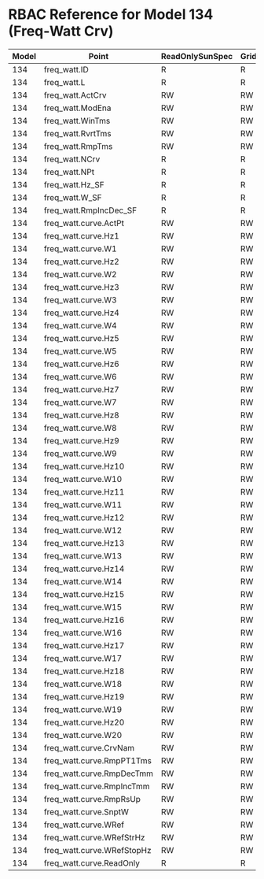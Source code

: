 # RBAC Reference for Model 134 (Freq-Watt Crv)

| Model | Point | ReadOnlySunSpec | GridServiceSunSpec | NetworkAdministratorSunSpec | SuperAdministratorSpec | 
|-------|-------|------------------|---------------------|------------------|--------------------|
| 134 | freq_watt.ID | R | R | R | R |
| 134 | freq_watt.L | R | R | R | R |
| 134 | freq_watt.ActCrv | RW | RW | RW | RW |
| 134 | freq_watt.ModEna | RW | RW | RW | RW |
| 134 | freq_watt.WinTms | RW | RW | RW | RW |
| 134 | freq_watt.RvrtTms | RW | RW | RW | RW |
| 134 | freq_watt.RmpTms | RW | RW | RW | RW |
| 134 | freq_watt.NCrv | R | R | R | R |
| 134 | freq_watt.NPt | R | R | R | R |
| 134 | freq_watt.Hz_SF | R | R | R | R |
| 134 | freq_watt.W_SF | R | R | R | R |
| 134 | freq_watt.RmpIncDec_SF | R | R | R | R |
| 134 | freq_watt.curve.ActPt | RW | RW | RW | RW |
| 134 | freq_watt.curve.Hz1 | RW | RW | RW | RW |
| 134 | freq_watt.curve.W1 | RW | RW | RW | RW |
| 134 | freq_watt.curve.Hz2 | RW | RW | RW | RW |
| 134 | freq_watt.curve.W2 | RW | RW | RW | RW |
| 134 | freq_watt.curve.Hz3 | RW | RW | RW | RW |
| 134 | freq_watt.curve.W3 | RW | RW | RW | RW |
| 134 | freq_watt.curve.Hz4 | RW | RW | RW | RW |
| 134 | freq_watt.curve.W4 | RW | RW | RW | RW |
| 134 | freq_watt.curve.Hz5 | RW | RW | RW | RW |
| 134 | freq_watt.curve.W5 | RW | RW | RW | RW |
| 134 | freq_watt.curve.Hz6 | RW | RW | RW | RW |
| 134 | freq_watt.curve.W6 | RW | RW | RW | RW |
| 134 | freq_watt.curve.Hz7 | RW | RW | RW | RW |
| 134 | freq_watt.curve.W7 | RW | RW | RW | RW |
| 134 | freq_watt.curve.Hz8 | RW | RW | RW | RW |
| 134 | freq_watt.curve.W8 | RW | RW | RW | RW |
| 134 | freq_watt.curve.Hz9 | RW | RW | RW | RW |
| 134 | freq_watt.curve.W9 | RW | RW | RW | RW |
| 134 | freq_watt.curve.Hz10 | RW | RW | RW | RW |
| 134 | freq_watt.curve.W10 | RW | RW | RW | RW |
| 134 | freq_watt.curve.Hz11 | RW | RW | RW | RW |
| 134 | freq_watt.curve.W11 | RW | RW | RW | RW |
| 134 | freq_watt.curve.Hz12 | RW | RW | RW | RW |
| 134 | freq_watt.curve.W12 | RW | RW | RW | RW |
| 134 | freq_watt.curve.Hz13 | RW | RW | RW | RW |
| 134 | freq_watt.curve.W13 | RW | RW | RW | RW |
| 134 | freq_watt.curve.Hz14 | RW | RW | RW | RW |
| 134 | freq_watt.curve.W14 | RW | RW | RW | RW |
| 134 | freq_watt.curve.Hz15 | RW | RW | RW | RW |
| 134 | freq_watt.curve.W15 | RW | RW | RW | RW |
| 134 | freq_watt.curve.Hz16 | RW | RW | RW | RW |
| 134 | freq_watt.curve.W16 | RW | RW | RW | RW |
| 134 | freq_watt.curve.Hz17 | RW | RW | RW | RW |
| 134 | freq_watt.curve.W17 | RW | RW | RW | RW |
| 134 | freq_watt.curve.Hz18 | RW | RW | RW | RW |
| 134 | freq_watt.curve.W18 | RW | RW | RW | RW |
| 134 | freq_watt.curve.Hz19 | RW | RW | RW | RW |
| 134 | freq_watt.curve.W19 | RW | RW | RW | RW |
| 134 | freq_watt.curve.Hz20 | RW | RW | RW | RW |
| 134 | freq_watt.curve.W20 | RW | RW | RW | RW |
| 134 | freq_watt.curve.CrvNam | RW | RW | RW | RW |
| 134 | freq_watt.curve.RmpPT1Tms | RW | RW | RW | RW |
| 134 | freq_watt.curve.RmpDecTmm | RW | RW | RW | RW |
| 134 | freq_watt.curve.RmpIncTmm | RW | RW | RW | RW |
| 134 | freq_watt.curve.RmpRsUp | RW | RW | RW | RW |
| 134 | freq_watt.curve.SnptW | RW | RW | RW | RW |
| 134 | freq_watt.curve.WRef | RW | RW | RW | RW |
| 134 | freq_watt.curve.WRefStrHz | RW | RW | RW | RW |
| 134 | freq_watt.curve.WRefStopHz | RW | RW | RW | RW |
| 134 | freq_watt.curve.ReadOnly | R | R | R | R |
